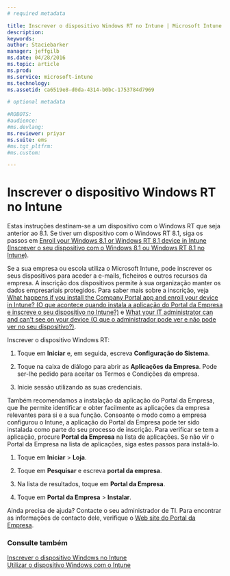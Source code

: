 ```yaml
---
# required metadata

title: Inscrever o dispositivo Windows RT no Intune | Microsoft Intune
description:
keywords:
author: Staciebarker
manager: jeffgilb
ms.date: 04/28/2016
ms.topic: article
ms.prod:
ms.service: microsoft-intune
ms.technology:
ms.assetid: ca6519e8-d0da-4314-b0bc-1753784d7969

# optional metadata

#ROBOTS:
#audience:
#ms.devlang:
ms.reviewer: priyar
ms.suite: ems
#ms.tgt_pltfrm:
#ms.custom:

---
```



# Inscrever o dispositivo Windows RT no Intune

Estas instruções destinam-se a um dispositivo com o Windows RT que seja anterior ao 8.1. Se tiver um dispositivo com o Windows RT 8.1, siga os passos em [Enroll your Windows 8.1 or Windows RT 8.1 device in Intune (Inscrever o seu dispositivo com o Windows 8.1 ou Windows RT 8.1 no Intune)](enroll-your-w81-or-rt81-windows.md).

Se a sua empresa ou escola utiliza o Microsoft Intune, pode inscrever os seus dispositivos para aceder a e-mails, ficheiros e outros recursos da empresa. A inscrição dos dispositivos permite à sua organização manter os dados empresariais protegidos. Para saber mais sobre a inscrição, veja [What happens if you install the Company Portal app and enroll your device in Intune? (O que acontece quando instala a aplicação do Portal da Empresa e inscreve o seu dispositivo no Intune?)](what-happens-if-you-install-the-company-portal-app-and-enroll-your-device-in-intune-windows.md) e [What your IT administrator can and can't see on your device (O que o administrador pode ver e não pode ver no seu dispositivo?)](what-can-your-it-administrator-see-when-you-enroll-your-device-in-intune-windows.md).


Inscrever o dispositivo Windows RT:

1.  Toque em **Iniciar** e, em seguida, escreva **Configuração do Sistema**.

2.  Toque na caixa de diálogo para abrir as **Aplicações da Empresa**. Pode ser-lhe pedido para aceitar os Termos e Condições da empresa.

3.  Inicie sessão utilizando as suas credenciais.

Também recomendamos a instalação da aplicação do Portal da Empresa, que lhe permite identificar e obter facilmente as aplicações da empresa relevantes para si e a sua função. Consoante o modo como a empresa configurou o Intune, a aplicação do Portal da Empresa pode ter sido instalada como parte do seu processo de inscrição. Para verificar se tem a aplicação, procure **Portal da Empresa** na lista de aplicações. Se não vir o Portal da Empresa na lista de aplicações, siga estes passos para instalá-lo.

1.  Toque em **Iniciar** &gt; **Loja**.

2.  Toque em **Pesquisar** e escreva **portal da empresa**.

3.  Na lista de resultados, toque em **Portal da Empresa**.

4.  Toque em **Portal da Empresa** &gt; **Instalar**.

Ainda precisa de ajuda? Contacte o seu administrador de TI. Para encontrar as informações de contacto dele, verifique o [Web site do Portal da Empresa](http://portal.manage.microsoft.com).

### Consulte também
[Inscrever o dispositivo Windows no Intune](enroll-your-device-in-intune-windows.md)</br>
[Utilizar o dispositivo Windows com o Intune](using-your-windows-device-with-intune.md)



<!--HONumber=Jun16_HO2-->


